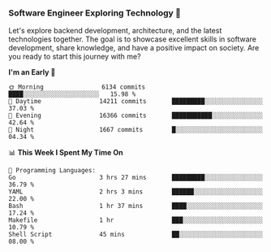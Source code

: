 ### Software Engineer Exploring Technology 🚀 

Let's explore backend development, architecture, and the latest technologies together. The goal is to showcase excellent skills in software development, share knowledge, and have a positive impact on society. Are you ready to start this journey with me?

<!--START_SECTION:waka-->
**I'm an Early 🐤** 

```text
🌞 Morning                6134 commits        ████░░░░░░░░░░░░░░░░░░░░░   15.98 % 
🌆 Daytime                14211 commits       █████████░░░░░░░░░░░░░░░░   37.03 % 
🌃 Evening                16366 commits       ███████████░░░░░░░░░░░░░░   42.64 % 
🌙 Night                  1667 commits        █░░░░░░░░░░░░░░░░░░░░░░░░   04.34 % 
```


📊 **This Week I Spent My Time On** 

```text
💬 Programming Languages: 
Go                       3 hrs 27 mins       █████████░░░░░░░░░░░░░░░░   36.79 % 
YAML                     2 hrs 3 mins        ██████░░░░░░░░░░░░░░░░░░░   22.00 % 
Bash                     1 hr 37 mins        ████░░░░░░░░░░░░░░░░░░░░░   17.24 % 
Makefile                 1 hr                ███░░░░░░░░░░░░░░░░░░░░░░   10.79 % 
Shell Script             45 mins             ██░░░░░░░░░░░░░░░░░░░░░░░   08.00 % 
```


<!--END_SECTION:waka-->

